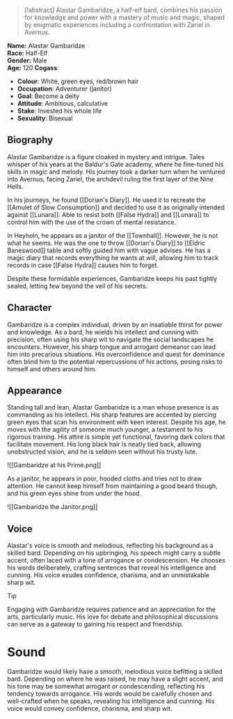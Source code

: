 > [!abstract]
> Alastar Gambaridze, a half-elf bard, combines his passion for knowledge and power with a mastery of music and magic, shaped by enigmatic experiences including a confrontation with Zariel in Avernus.

**Name:** Alastar Gambaridze  
**Race:** Half-Elf  
**Gender:** Male  
**Age:** 120
**Cogass**:
- **Colour**: White, green eyes, red/brown hair
- **Occupation**: Adventurer (janitor)
- **Goal**: Become a deity
- **Attitude**: Ambitious, calculative
- **Stake**: Invested his whole life
- **Sexuality**: Bisexual
## Biography
Alastar Gambaridze is a figure cloaked in mystery and intrigue. Tales whisper of his years at the Baldur's Gate academy, where he fine-tuned his skills in magic and melody. His journey took a darker turn when he ventured into Avernus, facing Zariel, the archdevil ruling the first layer of the Nine Hells. 

In his journeys, he found [[Dorian's Diary]]. He used it to recreate the [[Amulet of Slow Consumption]] and decided to use it as originally intended against [[Lunara]]. Able to resist both [[False Hydra]] and [[Lunara]] to control him with the use of the crown of mental resistance.

In Heyholn, he appears as a janitor of the [[Townhall]]. However, he is not what he seems. He was the one to throw [[Dorian's Diary]] to [[Eldric Baneswood]] table and softly guided him with vague advises. He has a magic diary that records everything he wants at will, allowing him to track records in case [[False Hydra]] causes him to forget.

Despite these formidable experiences, Gambaridze keeps his past tightly sealed, letting few beyond the veil of his secrets.
## Character
Gambaridze is a complex individual, driven by an insatiable thirst for power and knowledge. As a bard, he wields his intellect and cunning with precision, often using his sharp wit to navigate the social landscapes he encounters. However, his sharp tongue and arrogant demeanor can lead him into precarious situations. His overconfidence and quest for dominance often blind him to the potential repercussions of his actions, posing risks to himself and others around him.
## Appearance
Standing tall and lean, Alastar Gambaridze is a man whose presence is as commanding as his intellect. His sharp features are accented by piercing green eyes that scan his environment with keen interest. Despite his age, he moves with the agility of someone much younger, a testament to his rigorous training. His attire is simple yet functional, favoring dark colors that facilitate movement. His long black hair is neatly tied back, allowing unobstructed vision, and he is seldom seen without his trusty lute.

![[Gambaridze at his Prime.png]]

As a janitor, he appears in poor, hooded cloths and tries not to draw attention. He cannot keep himself from maintaining a good beard though, and his green eyes shine from under the hood.

![[Gambaridze the Janitor.png]]

## Voice
Alastar's voice is smooth and melodious, reflecting his background as a skilled bard. Depending on his upbringing, his speech might carry a subtle accent, often laced with a tone of arrogance or condescension. He chooses his words deliberately, crafting sentences that reveal his intelligence and cunning. His voice exudes confidence, charisma, and an unmistakable sharp wit.

> [!tip]
> Engaging with Gambaridze requires patience and an appreciation for the arts, particularly music. His love for debate and philosophical discussions can serve as a gateway to gaining his respect and friendship.

# Sound

Gambaridze would likely have a smooth, melodious voice befitting a skilled bard. Depending on where he was raised, he may have a slight accent, and his tone may be somewhat arrogant or condescending, reflecting his tendency towards arrogance. His words would be carefully chosen and well-crafted when he speaks, revealing his intelligence and cunning. His voice would convey confidence, charisma, and sharp wit.